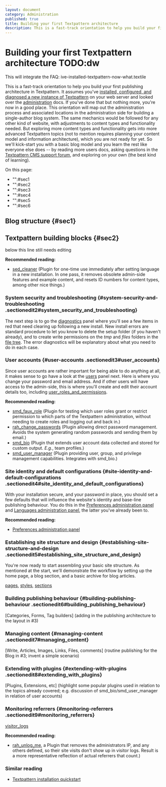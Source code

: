 ```yaml
---
layout: document
category: Administration
published: true
title: Building your first Textpattern architecture
description: This is a fast-track orientation to help you build your first publishing architecture in Textpattern.
---
```


# Building your first Textpattern architecture TODO:dw

This will integrate the FAQ: ive-installed-textpattern-now-what.textile

This is a fast-track orientation to help you build your first publishing architecture in Textpattern. It assumes you've [installed, configured,
and diagnosed a new instance of Textpattern](http://docs.textpattern.io/installation/installing-textpattern)
on your web server and looked over the [administration](http://docs.textpattern.io/administration/)
docs. If you've done that but nothing more, you're now in a good place.
This orientation will map out the administration process and associated
locations in the administration side for building a single-author blog
system. The same mechanics would be followed for any other kind of
website, with adjustments to content types and functionality needed. But
exploring more content types and functionality gets into more advanced
Textpattern topics (not to mention requires planning your content model
and information architecture), which you are not ready for yet. So we'll
kick-start you with a basic blog model and you learn the rest like
everyone else does -- by reading more users docs, asking questions in
the [Textpattern CMS support forum](http://forum.textpattern.com), and exploring on your own (the best kind of learning).

On this page:

-   "":\#sec1
-   "":\#sec2
-   "":\#sec3
-   "":\#sec4
-   "":\#sec5
-   "":\#sec6

Blog structure {#sec1}
--------------

Textpattern building blocks {#sec2}
---------------------------

below this line still needs editing

**Recommended reading:**

-   [sed_cleaner](https://github.com/netcarver/sed_cleaner) (Plugin for
    one-time use immediately after setting language in a
    new installation. In one pass, it removes obsolete admin-side
    features and example content, and resets ID numbers for content
    types, among other nice things.)

### System security and troubleshooting {#system-security-and-troubleshooting .sectionedit2#system_security_and_troubleshooting}

The next step is to go the
[diagnostics](/home/www/zendstudio/dokuwiki/bin/doku.php?id=diagnostics)
panel where you'll see a few items in red that need clearing up
following a new install. New install errors are standard procedure to
let you know to delete the setup folder (if you haven't already), and to
create write permissions on the *tmp* and *files* folders in the [file
tree](/home/www/zendstudio/dokuwiki/bin/doku.php?id=ftp_installation_and_upgrading#file_tree).
The error diagnostics will be explanatory about what you need to do in
each case.

### User accounts {#user-accounts .sectionedit3#user_accounts}

Since user accounts are rather important for being able to do anything
at all, it makes sense to go have a look at the
[users](/home/www/zendstudio/dokuwiki/bin/doku.php?id=users) panel next.
Here is where you change your password and email address. And if other
users will have access to the admin-side, this is where you'll create
and edit their account details too, including
[user_roles_and_permissions](/home/www/zendstudio/dokuwiki/bin/doku.php?id=user_roles_and_permissions).

**Recommended reading:**

-   [smd_faux_role](http://textpattern.org/plugins/1159/smd_faux_role)
    (Plugin for testing which user roles grant or restrict permission to
    which parts of the Textpattern administration, without needing to
    create roles and logging out and back in.)
-   [rah_change_passwords](http://rahforum.biz/plugins/rah_change_passwords)
    (Plugin allowing direct password management. Avoids the system
    generating random passwords and sending them by email.)
-   [smd_bio](http://textpattern.org/plugins/1116/smd_bio) (Plugin that
    extends user account data collected and stored for custom output.
    *E.g.*, team profiles.)
-   [smd_user_manager](http://textpattern.org/plugins/1229/smd_user_manager)
    (Plugin providing user, group, and privilege
    management capabilities. Integrates with smd_bio.)

### Site identity and default configurations {#site-identity-and-default-configurations .sectionedit4#site_identity_and_default_configurations}

With your installation secure, and your password in place, you should set a few defaults that will influence the website's identity and base-line publishing behaviour. You do this in the [Preferences administration panel](http://docs.textpattern.io/administration/preferences-panel) and [Languages administration panel](http://docs.textpattern.io/administration/languages-panel), the latter you've already been to.

**Recommended reading:**

* [Preferences administration panel](http://docs.textpattern.io/administration/preferences-panel)

### Establishing site structure and design {#establishing-site-structure-and-design .sectionedit5#establishing_site_structure_and_design}

You're now ready to start assembling your basic site structure. As
mentioned at the start, we'll demonstrate the workflow by setting up the
home page, a blog section, and a basic archive for blog articles.

[pages](/home/www/zendstudio/dokuwiki/bin/doku.php?id=pages),
[styles](/home/www/zendstudio/dokuwiki/bin/doku.php?id=styles),
[sections](/home/www/zendstudio/dokuwiki/bin/doku.php?id=sections)

### Building publishing behaviour {#building-publishing-behaviour .sectionedit6#building_publishing_behaviour}

\[Categories, Forms, Tag builders\] (adding in the publishing
architecture to the layout in \#3)

### Managing content {#managing-content .sectionedit7#managing_content}

\[Write, Articles, Images, Links, Files, comments\] (routine publishing
for the Blog in \#3; invent a simple scenario)

### Extending with plugins {#extending-with-plugins .sectionedit8#extending_with_plugins}

\[Plugins, Extensions, etc\] (highlight some popular plugins used in
relation to the topics already covered; e.g. discussion of
smd_bio/smd_user_manager in relation of user accounts)

### Monitoring referrers {#monitoring-referrers .sectionedit9#monitoring_referrers}

[visitor_logs](/home/www/zendstudio/dokuwiki/bin/doku.php?id=visitor_logs)

**Recommended reading:**

* [rah_unlog_me](http://rahforum.biz/plugins/rah_unlog_me), a Plugin that removes the administrators IP, and any others defined, so their site visits don't show up in visitor logs. Result is a more representative reflection of actual referrers that count.)

### Similar reading

* [Textpattern installation quickstart](http://docs.textpattern.io/installation/installing-textpattern)
